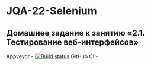 # JQA-22-Selenium
## Домашнее задание к занятию «2.1. Тестирование веб-интерфейсов»
Appveyor - [![Build status](https://ci.appveyor.com/api/projects/status/ohqdhtm8ijw45kfc?svg=true)](https://ci.appveyor.com/project/vysavely/test-selenium)
GitHub CI - 
